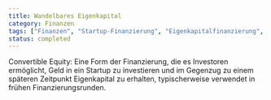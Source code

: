 ```yaml
---
title: Wandelbares Eigenkapital
category: Finanzen
tags: ["Finanzen", "Startup-Finanzierung", "Eigenkapitalfinanzierung", "Investitionsbedingungen"]
status: completed
---
```

Convertible Equity: Eine Form der Finanzierung, die es Investoren ermöglicht, Geld in ein Startup zu investieren und im Gegenzug zu einem späteren Zeitpunkt Eigenkapital zu erhalten, typischerweise verwendet in frühen Finanzierungsrunden.